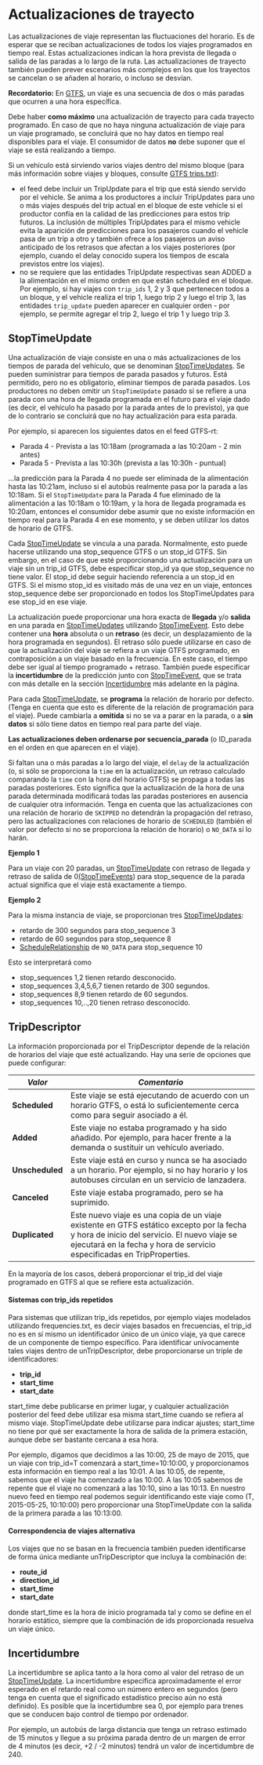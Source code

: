 # Actualizaciones de trayecto

Las actualizaciones de viaje representan las fluctuaciones del horario. Es de esperar que se reciban actualizaciones de todos los viajes programados en tiempo real. Estas actualizaciones indican la hora prevista de llegada o salida de las paradas a lo largo de la ruta. Las actualizaciones de trayecto también pueden prever escenarios más complejos en los que los trayectos se cancelan o se añaden al horario, o incluso se desvían.

**Recordatorio:** En [GTFS](../../schedule/reference.md), un viaje es una secuencia de dos o más paradas que ocurren a una hora específica.

Debe haber **como máximo** una actualización de trayecto para cada trayecto programado. En caso de que no haya ninguna actualización de viaje para un viaje programado, se concluirá que no hay datos en tiempo real disponibles para el viaje. El consumidor de datos **no** debe suponer que el viaje se está realizando a tiempo.

Si un vehículo está sirviendo varios viajes dentro del mismo bloque (para más información sobre viajes y bloques, consulte [GTFS trips.txt](../../schedule/reference.md#tripstxt)):

*   el feed debe incluir un TripUpdate para el trip que está siendo servido por el vehicle. Se anima a los productores a incluir TripUpdates para uno o más viajes después del trip actual en el bloque de este vehicle si el productor confía en la calidad de las predicciones para estos trip futuros. La inclusión de múltiples TripUpdates para el mismo vehicle evita la aparición de predicciones para los pasajeros cuando el vehicle pasa de un trip a otro y también ofrece a los pasajeros un aviso anticipado de los retrasos que afectan a los viajes posteriores (por ejemplo, cuando el delay conocido supera los tiempos de escala previstos entre los viajes).
*   no se requiere que las entidades TripUpdate respectivas sean ADDED a la alimentación en el mismo orden en que están scheduled en el bloque. Por ejemplo, si hay viajes con `trip_ids` 1, 2 y 3 que pertenecen todos a un bloque, y el vehicle realiza el trip 1, luego trip 2 y luego el trip 3, las entidades `trip_update` pueden aparecer en cualquier orden - por ejemplo, se permite agregar el trip 2, luego el trip 1 y luego trip 3.

## StopTimeUpdate

Una actualización de viaje consiste en una o más actualizaciones de los tiempos de parada del vehículo, que se denominan [StopTimeUpdates](../reference.md#message-stoptimeupdate). Se pueden suministrar para tiempos de parada pasados y futuros. Está permitido, pero no es obligatorio, eliminar tiempos de parada pasados. Los productores no deben omitir un `StopTimeUpdate` pasado si se refiere a una parada con una hora de llegada programada en el futuro para el viaje dado (es decir, el vehículo ha pasado por la parada antes de lo previsto), ya que de lo contrario se concluirá que no hay actualización para esta parada.

Por ejemplo, si aparecen los siguientes datos en el feed GTFS-rt:

*   Parada 4 - Prevista a las 10:18am (programada a las 10:20am - 2 min antes)
*   Parada 5 - Prevista a las 10:30h (prevista a las 10:30h - puntual)

...la predicción para la Parada 4 no puede ser eliminada de la alimentación hasta las 10:21am, incluso si el autobús realmente pasa por la parada a las 10:18am. Si el `StopTimeUpdate` para la Parada 4 fue eliminado de la alimentación a las 10:18am o 10:19am, y la hora de llegada programada es 10:20am, entonces el consumidor debe asumir que no existe información en tiempo real para la Parada 4 en ese momento, y se deben utilizar los datos de horario de GTFS.

Cada [StopTimeUpdate](../reference.md#message-stoptimeupdate) se vincula a una parada. Normalmente, esto puede hacerse utilizando una stop_sequence GTFS o un stop_id GTFS. Sin embargo, en el caso de que esté proporcionando una actualización para un viaje sin un trip_id GTFS, debe especificar stop_id ya que stop_sequence no tiene valor. El stop_id debe seguir haciendo referencia a un stop_id en GTFS. Si el mismo stop_id es visitado más de una vez en un viaje, entonces stop_sequence debe ser proporcionado en todos los StopTimeUpdates para ese stop_id en ese viaje.

La actualización puede proporcionar una hora exacta de **llegada** y/o **salida** en una parada en [StopTimeUpdates](../reference.md#message-stoptimeupdate) utilizando [StopTimeEvent](../reference.md#message-stoptimeevent). Esto debe contener una **hora** absoluta o un **retraso** (es decir, un desplazamiento de la hora programada en segundos). El retraso sólo puede utilizarse en caso de que la actualización del viaje se refiera a un viaje GTFS programado, en contraposición a un viaje basado en la frecuencia. En este caso, el tiempo debe ser igual al tiempo programado + retraso. También puede especificar la **incertidumbre** de la predicción junto con [StopTimeEvent](../reference.md#message-stoptimeevent), que se trata con más detalle en la sección [Incertidumbre](#uncertainty) más adelante en la página.

Para cada [StopTimeUpdate](../reference.md#message-stoptimeupdate), se **programa** la relación de horario por defecto. (Tenga en cuenta que esto es diferente de la relación de programación para el viaje). Puede cambiarla a **omitida** si no se va a parar en la parada, o a **sin datos** si sólo tiene datos en tiempo real para parte del viaje.

**Las actualizaciones deben ordenarse por secuencia_parada** (o ID_parada en el orden en que aparecen en el viaje).

Si faltan una o más paradas a lo largo del viaje, el `delay` de la actualización (o, si sólo se proporciona la `time` en la actualización, un retraso calculado comparando la `time` con la hora del horario GTFS) se propaga a todas las paradas posteriores. Esto significa que la actualización de la hora de una parada determinada modificará todas las paradas posteriores en ausencia de cualquier otra información. Tenga en cuenta que las actualizaciones con una relación de horario de `SKIPPED` no detendrán la propagación del retraso, pero las actualizaciones con relaciones de horario de `SCHEDULED` (también el valor por defecto si no se proporciona la relación de horario) o `NO_DATA` sí lo harán.

**Ejemplo 1**

Para un viaje con 20 paradas, un [StopTimeUpdate](../reference.md#message-stoptimeupdate) con retraso de llegada y retraso de salida de 0[(StopTimeEvents](../reference.md#message-stoptimeevent)) para stop_sequence de la parada actual significa que el viaje está exactamente a tiempo.

**Ejemplo 2**

Para la misma instancia de viaje, se proporcionan tres [StopTimeUpdates](../reference.md#message-stoptimeupdate):

*   retardo de 300 segundos para stop_sequence 3
*   retardo de 60 segundos para stop_sequence 8
*   [ScheduleRelationship](../reference.md#enum-schedulerelationship) de `NO_DATA` para stop_sequence 10

Esto se interpretará como

*   stop_sequences 1,2 tienen retardo desconocido.
*   stop_sequences 3,4,5,6,7 tienen retardo de 300 segundos.
*   stop_sequences 8,9 tienen retardo de 60 segundos.
*   stop_sequences 10,..,20 tienen retraso desconocido.

## TripDescriptor

La información proporcionada por el TripDescriptor depende de la relación de horarios del viaje que esté actualizando. Hay una serie de opciones que puede configurar:

| _**Valor**_       | _**Comentario**_                                                                                                                                                                                                     |
| ----------------- | -------------------------------------------------------------------------------------------------------------------------------------------------------------------------------------------------------------------- |
| **Scheduled**    | Este viaje se está ejecutando de acuerdo con un horario GTFS, o está lo suficientemente cerca como para seguir asociado a él.                                                                                        |
| **Added**       | Este viaje no estaba programado y ha sido añadido. Por ejemplo, para hacer frente a la demanda o sustituir un vehículo averiado.                                                                                     |
| **Unscheduled** | Este viaje está en curso y nunca se ha asociado a un horario. Por ejemplo, si no hay horario y los autobuses circulan en un servicio de lanzadera.                                                                   |
| **Canceled**     | Este viaje estaba programado, pero se ha suprimido.                                                                                                                                                                  |
| **Duplicated**     | Este nuevo viaje es una copia de un viaje existente en GTFS estático excepto por la fecha y hora de inicio del servicio. El nuevo viaje se ejecutará en la fecha y hora de servicio especificadas en TripProperties. |

En la mayoría de los casos, deberá proporcionar el trip_id del viaje programado en GTFS al que se refiere esta actualización.

#### Sistemas con trip_ids repetidos

Para sistemas que utilizan trip_ids repetidos, por ejemplo viajes modelados utilizando frequencies.txt, es decir viajes basados en frecuencias, el trip_id no es en sí mismo un identificador único de un único viaje, ya que carece de un componente de tiempo específico. Para identificar unívocamente tales viajes dentro de unTripDescriptor, debe proporcionarse un triple de identificadores:

*   **trip_id**
*   **start_time**
*   **start_date**

start_time debe publicarse en primer lugar, y cualquier actualización posterior del feed debe utilizar esa misma start_time cuando se refiera al mismo viaje. StopTimeUpdate debe utilizarse para indicar ajustes; start_time no tiene por qué ser exactamente la hora de salida de la primera estación, aunque debe ser bastante cercana a esa hora.

Por ejemplo, digamos que decidimos a las 10:00, 25 de mayo de 2015, que un viaje con trip_id=T comenzará a start_time=10:10:00, y proporcionamos esta información en tiempo real a las 10:01. A las 10:05, de repente, sabemos que el viaje ha comenzado a las 10:00. A las 10:05 sabemos de repente que el viaje no comenzará a las 10:10, sino a las 10:13. En nuestro nuevo feed en tiempo real podemos seguir identificando este viaje como (T, 2015-05-25, 10:10:00) pero proporcionar una StopTimeUpdate con la salida de la primera parada a las 10:13:00.

#### Correspondencia de viajes alternativa

Los viajes que no se basan en la frecuencia también pueden identificarse de forma única mediante unTripDescriptor que incluya la combinación de:

*   **route_id**
*   **direction_id**
*   **start_time**
*   **start_date**

donde start_time es la hora de inicio programada tal y como se define en el horario estático, siempre que la combinación de ids proporcionada resuelva un viaje único.

## Incertidumbre

La incertidumbre se aplica tanto a la hora como al valor del retraso de un [StopTimeUpdate](../reference.md#message-stoptimeupdate). La incertidumbre especifica aproximadamente el error esperado en el retardo real como un número entero en segundos (pero tenga en cuenta que el significado estadístico preciso aún no está definido). Es posible que la incertidumbre sea 0, por ejemplo para trenes que se conducen bajo control de tiempo por ordenador.

Por ejemplo, un autobús de larga distancia que tenga un retraso estimado de 15 minutos y llegue a su próxima parada dentro de un margen de error de 4 minutos (es decir, +2 / -2 minutos) tendrá un valor de incertidumbre de 240.
